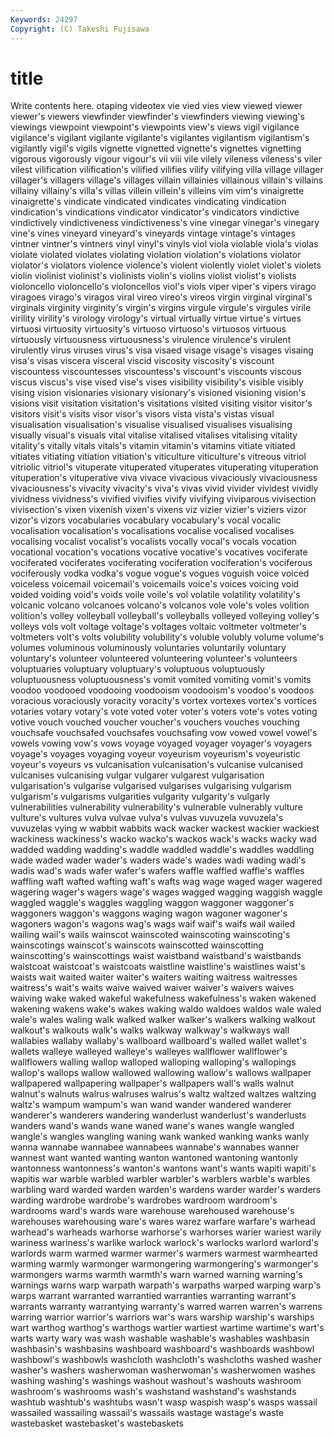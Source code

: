 ```yaml
---
Keywords: 24297 
Copyright: (C) Takeshi Fujisawa
---
```


# title

Write contents here.
otaping videotex vie
vied vies view viewed viewer viewer's viewers viewfinder viewfinder's viewfinders
viewing viewing's viewings viewpoint viewpoint's viewpoints view's views vigil vigilance
vigilance's vigilant vigilante vigilante's vigilantes vigilantism vigilantism's vigilantly vigil's vigils
vignette vignetted vignette's vignettes vignetting vigorous vigorously vigour vigour's vii
viii vile vilely vileness vileness's viler vilest vilification vilification's vilified
vilifies vilify vilifying villa village villager villager's villagers village's villages
villain villainies villainous villain's villains villainy villainy's villa's villas villein
villein's villeins vim vim's vinaigrette vinaigrette's vindicate vindicated vindicates vindicating
vindication vindication's vindications vindicator vindicator's vindicators vindictive vindictively vindictiveness vindictiveness's
vine vinegar vinegar's vinegary vine's vines vineyard vineyard's vineyards vintage
vintage's vintages vintner vintner's vintners vinyl vinyl's vinyls viol viola
violable viola's violas violate violated violates violating violation violation's violations
violator violator's violators violence violence's violent violently violet violet's violets
violin violinist violinist's violinists violin's violins violist violist's violists violoncello
violoncello's violoncellos viol's viols viper viper's vipers virago viragoes virago's
viragos viral vireo vireo's vireos virgin virginal virginal's virginals virginity
virginity's virgin's virgins virgule virgule's virgules virile virility virility's virology
virology's virtual virtually virtue virtue's virtues virtuosi virtuosity virtuosity's virtuoso
virtuoso's virtuosos virtuous virtuously virtuousness virtuousness's virulence virulence's virulent virulently
virus viruses virus's visa visaed visage visage's visages visaing visa's
visas viscera visceral viscid viscosity viscosity's viscount viscountess viscountesses viscountess's
viscount's viscounts viscous viscus viscus's vise vised vise's vises visibility
visibility's visible visibly vising vision visionaries visionary visionary's visioned visioning
vision's visions visit visitation visitation's visitations visited visiting visitor visitor's
visitors visit's visits visor visor's visors vista vista's vistas visual
visualisation visualisation's visualise visualised visualises visualising visually visual's visuals vital
vitalise vitalised vitalises vitalising vitality vitality's vitally vitals vitals's vitamin
vitamin's vitamins vitiate vitiated vitiates vitiating vitiation vitiation's viticulture viticulture's
vitreous vitriol vitriolic vitriol's vituperate vituperated vituperates vituperating vituperation vituperation's
vituperative viva vivace vivacious vivaciously vivaciousness vivaciousness's vivacity vivacity's viva's
vivas vivid vivider vividest vividly vividness vividness's vivified vivifies vivify
vivifying viviparous vivisection vivisection's vixen vixenish vixen's vixens viz vizier
vizier's viziers vizor vizor's vizors vocabularies vocabulary vocabulary's vocal vocalic
vocalisation vocalisation's vocalisations vocalise vocalised vocalises vocalising vocalist vocalist's vocalists
vocally vocal's vocals vocation vocational vocation's vocations vocative vocative's vocatives
vociferate vociferated vociferates vociferating vociferation vociferation's vociferous vociferously vodka vodka's
vogue vogue's vogues voguish voice voiced voiceless voicemail voicemail's voicemails
voice's voices voicing void voided voiding void's voids voile voile's
vol volatile volatility volatility's volcanic volcano volcanoes volcano's volcanos vole
vole's voles volition volition's volley volleyball volleyball's volleyballs volleyed volleying
volley's volleys vols volt voltage voltage's voltages voltaic voltmeter voltmeter's
voltmeters volt's volts volubility volubility's voluble volubly volume volume's volumes
voluminous voluminously voluntaries voluntarily voluntary voluntary's volunteer volunteered volunteering volunteer's
volunteers voluptuaries voluptuary voluptuary's voluptuous voluptuously voluptuousness voluptuousness's vomit vomited
vomiting vomit's vomits voodoo voodooed voodooing voodooism voodooism's voodoo's voodoos
voracious voraciously voracity voracity's vortex vortexes vortex's vortices votaries votary
votary's vote voted voter voter's voters vote's votes voting votive
vouch vouched voucher voucher's vouchers vouches vouching vouchsafe vouchsafed vouchsafes
vouchsafing vow vowed vowel vowel's vowels vowing vow's vows voyage
voyaged voyager voyager's voyagers voyage's voyages voyaging voyeur voyeurism voyeurism's
voyeuristic voyeur's voyeurs vs vulcanisation vulcanisation's vulcanise vulcanised vulcanises vulcanising
vulgar vulgarer vulgarest vulgarisation vulgarisation's vulgarise vulgarised vulgarises vulgarising vulgarism
vulgarism's vulgarisms vulgarities vulgarity vulgarity's vulgarly vulnerabilities vulnerability vulnerability's vulnerable
vulnerably vulture vulture's vultures vulva vulvae vulva's vulvas vuvuzela vuvuzela's
vuvuzelas vying w wabbit wabbits wack wacker wackest wackier wackiest
wackiness wackiness's wacko wacko's wackos wack's wacks wacky wad wadded
wadding wadding's waddle waddled waddle's waddles waddling wade waded wader
wader's waders wade's wades wadi wading wadi's wadis wad's wads
wafer wafer's wafers waffle waffled waffle's waffles waffling waft wafted
wafting waft's wafts wag wage waged wager wagered wagering wager's
wagers wage's wages wagged wagging waggish waggle waggled waggle's waggles
waggling waggon waggoner waggoner's waggoners waggon's waggons waging wagon wagoner
wagoner's wagoners wagon's wagons wag's wags waif waif's waifs wail
wailed wailing wail's wails wainscot wainscoted wainscoting wainscoting's wainscotings wainscot's
wainscots wainscotted wainscotting wainscotting's wainscottings waist waistband waistband's waistbands waistcoat
waistcoat's waistcoats waistline waistline's waistlines waist's waists wait waited waiter
waiter's waiters waiting waitress waitresses waitress's wait's waits waive waived
waiver waiver's waivers waives waiving wake waked wakeful wakefulness wakefulness's
waken wakened wakening wakens wake's wakes waking waldo waldoes waldos
wale waled wale's wales waling walk walked walker walker's walkers
walking walkout walkout's walkouts walk's walks walkway walkway's walkways wall
wallabies wallaby wallaby's wallboard wallboard's walled wallet wallet's wallets walleye
walleyed walleye's walleyes wallflower wallflower's wallflowers walling wallop walloped walloping
walloping's wallopings wallop's wallops wallow wallowed wallowing wallow's wallows wallpaper
wallpapered wallpapering wallpaper's wallpapers wall's walls walnut walnut's walnuts walrus
walruses walrus's waltz waltzed waltzes waltzing waltz's wampum wampum's wan
wand wander wandered wanderer wanderer's wanderers wandering wanderlust wanderlust's wanderlusts
wanders wand's wands wane waned wane's wanes wangle wangled wangle's
wangles wangling waning wank wanked wanking wanks wanly wanna wannabe
wannabee wannabees wannabe's wannabes wanner wannest want wanted wanting wanton
wantoned wantoning wantonly wantonness wantonness's wanton's wantons want's wants wapiti
wapiti's wapitis war warble warbled warbler warbler's warblers warble's warbles
warbling ward warded warden warden's wardens warder warder's warders warding
wardrobe wardrobe's wardrobes wardroom wardroom's wardrooms ward's wards ware warehouse
warehoused warehouse's warehouses warehousing ware's wares warez warfare warfare's warhead
warhead's warheads warhorse warhorse's warhorses warier wariest warily wariness wariness's
warlike warlock warlock's warlocks warlord warlord's warlords warm warmed warmer
warmer's warmers warmest warmhearted warming warmly warmonger warmongering warmongering's warmonger's
warmongers warms warmth warmth's warn warned warning warning's warnings warns
warp warpath warpath's warpaths warped warping warp's warps warrant warranted
warrantied warranties warranting warrant's warrants warranty warrantying warranty's warred warren
warren's warrens warring warrior warrior's warriors war's wars warship warship's
warships wart warthog warthog's warthogs wartier wartiest wartime wartime's wart's
warts warty wary was wash washable washable's washables washbasin washbasin's
washbasins washboard washboard's washboards washbowl washbowl's washbowls washcloth washcloth's washcloths
washed washer washer's washers washerwoman washerwoman's washerwomen washes washing washing's
washings washout washout's washouts washroom washroom's washrooms wash's washstand washstand's
washstands washtub washtub's washtubs wasn't wasp waspish wasp's wasps wassail
wassailed wassailing wassail's wassails wastage wastage's waste wastebasket wastebasket's wastebaskets
